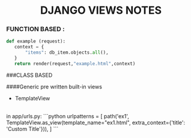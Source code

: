<h1 align="center"> DJANGO VIEWS  NOTES </h1>

### FUNCTION BASED :
 ```python
def example (request):
    context = {
        "items": db_item.objects.all(),
    }
    return render(request,"example.html",context)
```
###CLASS BASED 

####Generic 
pre written built-in views 
* TemplateView
<br>
  in app/urls.py:
  ```python
    urlpatterns = [ 
        path('ex1', TemplateView.as_view(template_name="ex1.html",
                                     extra_context={'title': 'Custom Title'})),
    ]
  ```
